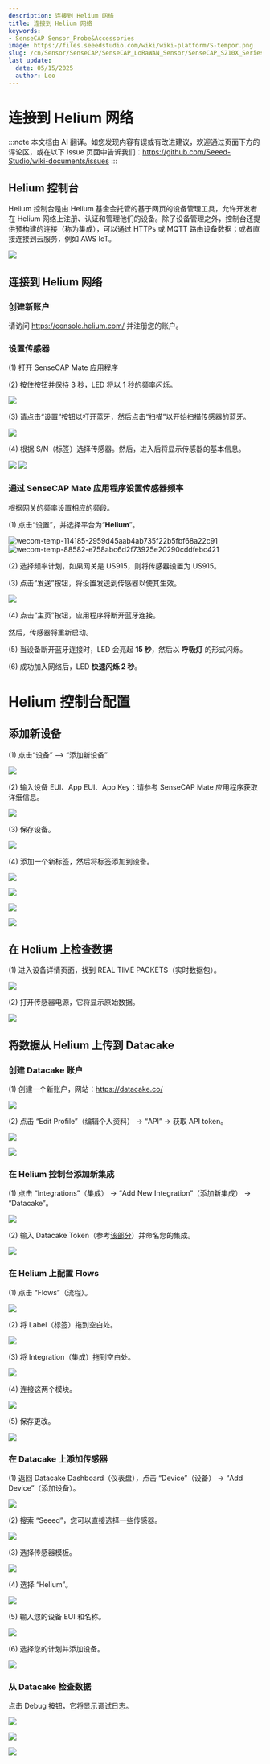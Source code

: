 ```yaml
---
description: 连接到 Helium 网络
title: 连接到 Helium 网络
keywords:
- SenseCAP Sensor_Probe&Accessories
image: https://files.seeedstudio.com/wiki/wiki-platform/S-tempor.png
slug: /cn/Sensor/SenseCAP/SenseCAP_LoRaWAN_Sensor/SenseCAP_S210X_Series/tutorial/How-to-Connect-SenseCAP-S210X-to-Helium-Network
last_update:
  date: 05/15/2025
  author: Leo
---
```


# 连接到 Helium 网络

:::note
本文档由 AI 翻译。如您发现内容有误或有改进建议，欢迎通过页面下方的评论区，或在以下 Issue 页面中告诉我们：https://github.com/Seeed-Studio/wiki-documents/issues
:::

## Helium 控制台

Helium 控制台是由 Helium 基金会托管的基于网页的设备管理工具，允许开发者在 Helium 网络上注册、认证和管理他们的设备。除了设备管理之外，控制台还提供预构建的连接（称为集成），可以通过 HTTPs 或 MQTT 路由设备数据；或者直接连接到云服务，例如 AWS IoT。

![](https://files.seeedstudio.com/wiki/SenseCAPS210X/Helium_Network/003.png)

## 连接到 Helium 网络
### 创建新账户
请访问 <https://console.helium.com/> 并注册您的账户。
### 设置传感器
(1) 打开 SenseCAP Mate 应用程序

(2) 按住按钮并保持 3 秒，LED 将以 1 秒的频率闪烁。

![](https://files.seeedstudio.com/wiki/SenseCAPS210X/Helium_Network/004.png)

(3) 请点击“设置”按钮以打开蓝牙，然后点击“扫描”以开始扫描传感器的蓝牙。

![](https://files.seeedstudio.com/wiki/SenseCAPS210X/Helium_Network/005.png)

(4) 根据 S/N（标签）选择传感器。然后，进入后将显示传感器的基本信息。

![](https://files.seeedstudio.com/wiki/SenseCAPS210X/Helium_Network/006.png)       ![](https://files.seeedstudio.com/wiki/SenseCAPS210X/Helium_Network/007.png)

### 通过 SenseCAP Mate 应用程序设置传感器频率
根据网关的频率设置相应的频段。

(1) 点击“设置”，并选择平台为“**Helium**”。

![wecom-temp-114185-2959d45aab4ab735f22b5fbf68a22c91](https://files.seeedstudio.com/wiki/SenseCAPS210X/Helium_Network/008.png)     ![wecom-temp-88582-e758abc6d2f73925e20290cddfebc421](https://files.seeedstudio.com/wiki/SenseCAPS210X/Helium_Network/009.png)

(2) 选择频率计划，如果网关是 US915，则将传感器设置为 US915。

(3) 点击“发送”按钮，将设置发送到传感器以使其生效。

![](https://files.seeedstudio.com/wiki/SenseCAPS210X/Helium_Network/0010.png)

(4) 点击“主页”按钮，应用程序将断开蓝牙连接。

然后，传感器将重新启动。

(5) 当设备断开蓝牙连接时，LED 会亮起 **15 秒**，然后以 **呼吸灯** 的形式闪烁。

(6) 成功加入网络后，LED **快速闪烁 2 秒**。

# Helium 控制台配置
## 添加新设备
(1) 点击“设备” –> “添加新设备”

![](https://files.seeedstudio.com/wiki/SenseCAPS210X/Helium_Network/0011.png)

(2) 输入设备 EUI、App EUI、App Key：请参考 SenseCAP Mate 应用程序获取详细信息。

![](https://files.seeedstudio.com/wiki/SenseCAPS210X/Helium_Network/0012.png)

(3) 保存设备。

![](https://files.seeedstudio.com/wiki/SenseCAPS210X/Helium_Network/0013.png)

(4) 添加一个新标签，然后将标签添加到设备。

![](https://files.seeedstudio.com/wiki/SenseCAPS210X/Helium_Network/0014.png)

![](https://files.seeedstudio.com/wiki/SenseCAPS210X/Helium_Network/0015.png)

![](https://files.seeedstudio.com/wiki/SenseCAPS210X/Helium_Network/0016.png)

![](https://files.seeedstudio.com/wiki/SenseCAPS210X/Helium_Network/0017.png)

## 在 Helium 上检查数据
(1) 进入设备详情页面，找到 REAL TIME PACKETS（实时数据包）。

![](https://files.seeedstudio.com/wiki/SenseCAPS210X/Helium_Network/0018.png)

(2) 打开传感器电源，它将显示原始数据。

![](https://files.seeedstudio.com/wiki/SenseCAPS210X/Helium_Network/0019.png)




## 将数据从 Helium 上传到 Datacake
### 创建 Datacake 账户
(1) 创建一个新账户，网站：<https://datacake.co/> 

![](https://files.seeedstudio.com/wiki/SenseCAPS210X/Helium_Network/0020.png)

(2) 点击 “Edit Profile”（编辑个人资料） -> “API” -> 获取 API token。

![](https://files.seeedstudio.com/wiki/SenseCAPS210X/Helium_Network/0021.png)

![](https://files.seeedstudio.com/wiki/SenseCAPS210X/Helium_Network/0022.png)

### 在 Helium 控制台添加新集成
(1) 点击 “Integrations”（集成） -> “Add New Integration”（添加新集成） -> “Datacake”。

![](https://files.seeedstudio.com/wiki/SenseCAPS210X/Helium_Network/0023.png)

(2) 输入 Datacake Token（参考[该部分](https://files.seeedstudio.com/wiki/SenseCAPS210X/Helium_Network/#_Create_a_Datacake)）并命名您的集成。

![](https://files.seeedstudio.com/wiki/SenseCAPS210X/Helium_Network/0024.png)

### 在 Helium 上配置 Flows
(1) 点击 “Flows”（流程）。

![](https://files.seeedstudio.com/wiki/SenseCAPS210X/Helium_Network/0025.png)

(2) 将 Label（标签）拖到空白处。

![](https://files.seeedstudio.com/wiki/SenseCAPS210X/Helium_Network/0026.png)

(3) 将 Integration（集成）拖到空白处。

![](https://files.seeedstudio.com/wiki/SenseCAPS210X/Helium_Network/0027.png)

(4) 连接这两个模块。

![](https://files.seeedstudio.com/wiki/SenseCAPS210X/Helium_Network/0028.png)

(5) 保存更改。

![](https://files.seeedstudio.com/wiki/SenseCAPS210X/Helium_Network/0029.png)

### 在 Datacake 上添加传感器
(1) 返回 Datacake Dashboard（仪表盘），点击 “Device”（设备） -> “Add Device”（添加设备）。

![](https://files.seeedstudio.com/wiki/SenseCAPS210X/Helium_Network/0030.png)

(2) 搜索 “Seeed”，您可以直接选择一些传感器。

![](https://files.seeedstudio.com/wiki/SenseCAPS210X/Helium_Network/0031.png)

(3) 选择传感器模板。

![](https://files.seeedstudio.com/wiki/SenseCAPS210X/Helium_Network/0032.png)

(4) 选择 “Helium”。

![](https://files.seeedstudio.com/wiki/SenseCAPS210X/Helium_Network/0033.png)

(5) 输入您的设备 EUI 和名称。

![](https://files.seeedstudio.com/wiki/SenseCAPS210X/Helium_Network/0034.png)

(6) 选择您的计划并添加设备。

![](https://files.seeedstudio.com/wiki/SenseCAPS210X/Helium_Network/0035.png)


### 从 Datacake 检查数据
点击 Debug 按钮，它将显示调试日志。

![](https://files.seeedstudio.com/wiki/SenseCAPS210X/Helium_Network/0036.png)

![](https://files.seeedstudio.com/wiki/SenseCAPS210X/Helium_Network/0037.png)

![](https://files.seeedstudio.com/wiki/SenseCAPS210X/Helium_Network/0038.png)